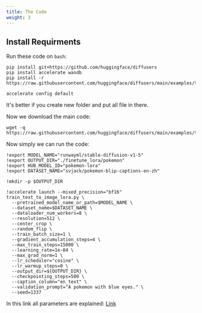 ```yaml
---
title: The Code
weight: 3
---
```


## Install Requirments

Run these code on `bash`:
```
pip install git+https://github.com/huggingface/diffusers
pip install accelerate wandb
pip install -r https://raw.githubusercontent.com/huggingface/diffusers/main/examples/text_to_image/requirements.txt

accelerate config default
```


It's better if you create new folder and put all file in there.

Now we download the main code:

```
wget -q https://raw.githubusercontent.com/huggingface/diffusers/main/examples/text_to_image/train_text_to_image_lora.py!
```


Now simply we can run the code:

```
!export MODEL_NAME="runwayml/stable-diffusion-v1-5"
!export OUTPUT_DIR="./finetune_lora/pokemon"
!export HUB_MODEL_ID="pokemon-lora"
!export DATASET_NAME="svjack/pokemon-blip-captions-en-zh"

!mkdir -p $OUTPUT_DIR

!accelerate launch --mixed_precision="bf16"  train_text_to_image_lora.py \
  --pretrained_model_name_or_path=$MODEL_NAME \
  --dataset_name=$DATASET_NAME \
  --dataloader_num_workers=8 \
  --resolution=512 \
  --center_crop \
  --random_flip \
  --train_batch_size=1 \
  --gradient_accumulation_steps=4 \
  --max_train_steps=15000 \
  --learning_rate=1e-04 \
  --max_grad_norm=1 \
  --lr_scheduler="cosine" \
  --lr_warmup_steps=0 \
  --output_dir=${OUTPUT_DIR} \
  --checkpointing_steps=500 \
  --caption_column="en_text" \
  --validation_prompt="A pokemon with blue eyes." \
  --seed=1337
  ```


  In this link all parameters are explained:
 [Link](https://learnopencv.com/fine-tuning-stable-diffusion-3-5m/)